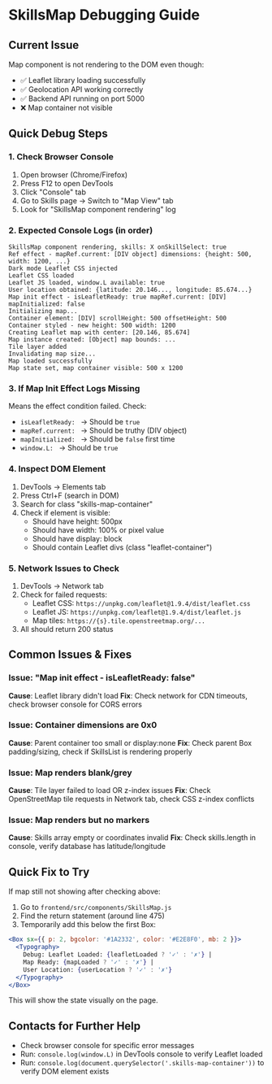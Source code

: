 # SkillsMap Debugging Guide

## Current Issue
Map component is not rendering to the DOM even though:
- ✅ Leaflet library loading successfully
- ✅ Geolocation API working correctly
- ✅ Backend API running on port 5000
- ❌ Map container not visible

## Quick Debug Steps

### 1. Check Browser Console
1. Open browser (Chrome/Firefox)
2. Press F12 to open DevTools
3. Click "Console" tab
4. Go to Skills page → Switch to "Map View" tab
5. Look for "SkillsMap component rendering" log

### 2. Expected Console Logs (in order)
```
SkillsMap component rendering, skills: X onSkillSelect: true
Ref effect - mapRef.current: [DIV object] dimensions: {height: 500, width: 1200, ...}
Dark mode Leaflet CSS injected
Leaflet CSS loaded
Leaflet JS loaded, window.L available: true
User location obtained: {latitude: 20.146..., longitude: 85.674...}
Map init effect - isLeafletReady: true mapRef.current: [DIV] mapInitialized: false
Initializing map...
Container element: [DIV] scrollHeight: 500 offsetHeight: 500
Container styled - new height: 500 width: 1200
Creating Leaflet map with center: [20.146, 85.674]
Map instance created: [Object] map bounds: ...
Tile layer added
Invalidating map size...
Map loaded successfully
Map state set, map container visible: 500 x 1200
```

### 3. If Map Init Effect Logs Missing
Means the effect condition failed. Check:
- `isLeafletReady: ` → Should be `true`
- `mapRef.current: ` → Should be truthy (DIV object)
- `mapInitialized: ` → Should be `false` first time
- `window.L: ` → Should be `true`

### 4. Inspect DOM Element
1. DevTools → Elements tab
2. Press Ctrl+F (search in DOM)
3. Search for class "skills-map-container"
4. Check if element is visible:
   - Should have height: 500px
   - Should have width: 100% or pixel value
   - Should have display: block
   - Should contain Leaflet divs (class "leaflet-container")

### 5. Network Issues to Check
1. DevTools → Network tab
2. Check for failed requests:
   - Leaflet CSS: `https://unpkg.com/leaflet@1.9.4/dist/leaflet.css`
   - Leaflet JS: `https://unpkg.com/leaflet@1.9.4/dist/leaflet.js`
   - Map tiles: `https://{s}.tile.openstreetmap.org/...`
3. All should return 200 status

## Common Issues & Fixes

### Issue: "Map init effect - isLeafletReady: false"
**Cause**: Leaflet library didn't load
**Fix**: Check network for CDN timeouts, check browser console for CORS errors

### Issue: Container dimensions are 0x0
**Cause**: Parent container too small or display:none
**Fix**: Check parent Box padding/sizing, check if SkillsList is rendering properly

### Issue: Map renders blank/grey
**Cause**: Tile layer failed to load OR z-index issues
**Fix**: Check OpenStreetMap tile requests in Network tab, check CSS z-index conflicts

### Issue: Map renders but no markers
**Cause**: Skills array empty or coordinates invalid
**Fix**: Check skills.length in console, verify database has latitude/longitude

## Quick Fix to Try

If map still not showing after checking above:

1. Go to `frontend/src/components/SkillsMap.js`
2. Find the return statement (around line 475)
3. Temporarily add this below the first Box:
```jsx
<Box sx={{ p: 2, bgcolor: '#1A2332', color: '#E2E8F0', mb: 2 }}>
  <Typography>
    Debug: Leaflet Loaded: {leafletLoaded ? '✓' : '✗'} | 
    Map Ready: {mapLoaded ? '✓' : '✗'} | 
    User Location: {userLocation ? '✓' : '✗'}
  </Typography>
</Box>
```

This will show the state visually on the page.

## Contacts for Further Help
- Check browser console for specific error messages
- Run: `console.log(window.L)` in DevTools console to verify Leaflet loaded
- Run: `console.log(document.querySelector('.skills-map-container'))` to verify DOM element exists
